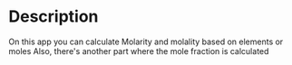 # Description
On this app you can calculate Molarity and molality based on elements or moles
Also, there's another part where the mole fraction is calculated
